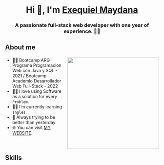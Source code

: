 <h1 align="center">Hi 👋, I'm <a href="https://100rabhcsmc.github.io/Me.io/" target="blank">
Exequiel Maydana</a></h1>
<h3 align="center">A passionate full-stack web developer with one year of experience. 🚀🌐</h3>

## <p>About me</p> 

<picture> <img align="right" src="https://github.com/7oSkaaa/7oSkaaa/blob/main/Images/Right_Side.gif?raw=true" width = 300px></picture>

- 👨‍🎓 Bootcamp ARG Programa Programacion Web con Java y SQL - 2021 / Bootcamp Academlo Desarrollador Web Full-Stack - 2022  
- 👨‍💻 I love using Software as a solution for every `Problem`.
- 🙆‍♂️ I’m currently learning `Ingles`.
- 🤗 Always trying to be better than yesterday.
- 🌐 You can visit [MY WEBSITE](https://exedeveloper.me/).
<br>

## <p>Skills</p> 



<!--
**ExequielMaydana/ExequielMaydana** is a ✨ _special_ ✨ repository because its `README.md` (this file) appears on your GitHub profile.

Here are some ideas to get you started:

- 🔭 I’m currently working on ...
- 🌱 I’m currently learning ...
- 👯 I’m looking to collaborate on ...
- 🤔 I’m looking for help with ...
- 💬 Ask me about ...
- 📫 How to reach me: ...
- 😄 Pronouns: ...
- ⚡ Fun fact: ...
-->
